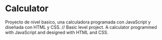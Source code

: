 # Calculator
Proyecto de nivel basico, una calculadora programada con JavaScript y diseñada con HTML y CSS. // Basic level project. A calculator programmed with JavaScript and designed with HTML and CSS.

